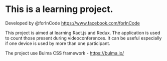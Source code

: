 # This is a learning project.

Developed by @forInCode https://www.facebook.com/forInCode

This project is aimed at learning Ract.js and Redux.
The application is used to count those present during videoconferences. It can be useful especially if one device is used by more than one participant.

The project use Bulma CSS framework - https://bulma.io/
